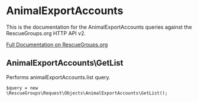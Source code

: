 # AnimalExportAccounts

This is the documentation for the AnimalExportAccounts queries against the RescueGroups.org HTTP API v2.

[Full Documentation on RescueGroups.org](https://userguide.rescuegroups.org/display/APIDG/Object+definitions#Objectdefinitions-)

## AnimalExportAccounts\GetList

Performs animalExportAccounts.list query.

    $query = new \RescueGroups\Request\Objects\AnimalExportAccounts\GetList();


